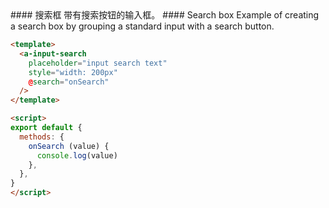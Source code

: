 <cn>
#### 搜索框
带有搜索按钮的输入框。
</cn>

<us>
#### Search box
Example of creating a search box by grouping a standard input with a search button.
</us>

```html
<template>
  <a-input-search
    placeholder="input search text"
    style="width: 200px"
    @search="onSearch"
  />
</template>

<script>
export default {
  methods: {
    onSearch (value) {
      console.log(value)
    },
  },
}
</script>
```



